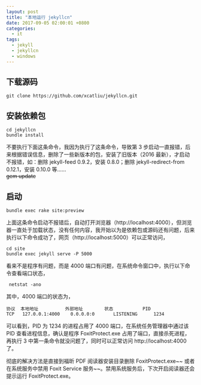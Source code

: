 ```yaml
---
layout: post
title: "本地运行 jekyllcn"
date: 2017-09-05 02:00:01 +0800
categories:
  - it
tags:
  - jekyll
  - jekyllcn
  - windows
---
```


## 下载源码
```
git clone https://github.com/xcatliu/jekyllcn.git
```

## 安装依赖包
```
cd jekyllcn
bundle install
```
不要执行下面这条命令，我因为执行了这条命令，导致第 3 步启动一直报错，后来根据错误信息，删除了一些新版本的包，安装了旧版本（2016 最新），才启动不报错，如：删除 jekyll-feed 0.9.2，安装 0.8.0；删除 jekyll-redirect-from 0.12.1，安装 0.10.0 等......  
~~gem update~~  
<!-- more -->

## 启动
```
bundle exec rake site:preview
```
上面这条命令启动不报错后，自动打开浏览器（http://localhost:4000），但浏览器一直处于加载状态，没有任何内容，我开始以为是依赖包或源码还有问题，后来执行以下命令成功了，网页（http://localhost:5000）可以正常访问，
```
cd site
bundle exec jekyll serve -P 5000
```
看来不是程序有问题，而是 4000 端口有问题，在系统命令窗口中，执行以下命令查看端口状态，
```
 netstat -ano
```
其中，4000 端口的状态为，
```
协议  本地地址          外部地址        状态           PID
TCP   127.0.0.1:4000    0.0.0.0:0       LISTENING      1234
```
可以看到，PID 为 1234 的进程占用了 4000 端口，在系统任务管理器中通过该 PID 查看进程信息，确认是程序 FoxitProtect.exe 占用了端口，直接杀死进程，再执行 3 中第一条命令就没问题了，同时可以正常访问 http://localhost:4000 了。  

彻底的解决方法是直接到福昕 PDF 阅读器安装目录删除 FoxitProtect.exe~~ 或者在系统服务中禁用 Foxit Service 服务~~。禁用系统服务后，下次开启阅读器还会提示运行 FoxitProtect.exe。
